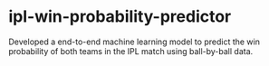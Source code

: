 # ipl-win-probability-predictor
Developed a end-to-end machine learning model to predict the win probability of both teams in the IPL match using ball-by-ball data.
